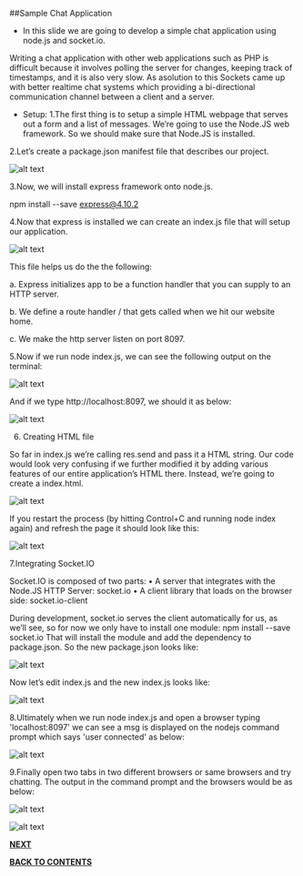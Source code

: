 ##Sample Chat Application

- In this slide we are going to develop a simple chat application using node.js and socket.io.

Writing a chat application with other web applications such as PHP is difficult because it involves polling the server for changes, keeping track of timestamps, and it is also very slow. As asolution to this Sockets came up with better realtime chat systems which  providing a bi-directional communication channel between a client and a server.

- Setup:
1.The first thing is to setup a simple HTML webpage that serves out a form and a list of messages. We’re going to use the Node.JS web framework. So we should make sure that Node.JS is installed.

2.Let’s create a package.json manifest file that describes our project. 

![alt text](https://github.com/pkdevaraj/Presentations/blob/gh-pages/images/images/image12.PNG)

3.Now, we will install express framework onto node.js.

npm install --save express@4.10.2

4.Now that express is installed we can create an index.js file that will setup our application.

![alt text](https://github.com/pkdevaraj/Presentations/blob/gh-pages/images/images/image14.PNG)

This file helps us do the the following:

a.	Express initializes app to be a function handler that you can supply to an HTTP server.

b.	We define a route handler / that gets called when we hit our website home.

c.	We make the http server listen on port 8097.

5.Now if we run node index.js, we can see the following output on the terminal:

![alt text](https://github.com/pkdevaraj/Presentations/blob/gh-pages/images/image1.png)
 
And if we type http://localhost:8097, we should it as below:

![alt text](https://github.com/pkdevaraj/Presentations/blob/gh-pages/images/image2.png)

 
6. Creating HTML file

So far in index.js we’re calling res.send and pass it a HTML string. Our code would look very confusing if we further modified it by adding various features of our entire application’s HTML there. Instead, we’re going to create a index.html.

![alt text](https://github.com/pkdevaraj/Presentations/blob/gh-pages/images/images/image16.PNG)

If you restart the process (by hitting Control+C and running node index again) and refresh the page it should look like this:
 
 ![alt text](https://github.com/pkdevaraj/Presentations/blob/gh-pages/images/image3.png)
 
7.Integrating Socket.IO

Socket.IO is composed of two parts:
•	A server that integrates with the Node.JS HTTP Server: socket.io
•	A client library that loads on the browser side: socket.io-client

During development, socket.io serves the client automatically for us, as we’ll see, so for now we only have to install one module:
npm install --save socket.io
That will install the module and add the dependency to package.json. So the new package.json looks like:

![alt text](https://github.com/pkdevaraj/Presentations/blob/gh-pages/images/images/image13.PNG)

Now let’s edit index.js and the new index.js looks like:

![alt text](https://github.com/pkdevaraj/Presentations/blob/gh-pages/images/images/image15.PNG)

8.Ultimately when we run node index.js and open a browser typing 'localhost:8097' we can see a msg is displayed on the nodejs command prompt which says 'user connected' as below:

![alt text](https://github.com/pkdevaraj/Presentations/blob/gh-pages/images/image4.PNG)

9.Finally open two tabs in two different browsers or same browsers and try chatting. The output in the command prompt and the browsers would be as below:

![alt text](https://github.com/pkdevaraj/Presentations/blob/gh-pages/images/image5.PNG)

![alt text](https://github.com/pkdevaraj/Presentations/blob/gh-pages/images/image6.png)





[**NEXT**](https://github.com/sharathvontari/Socket.io/blob/master/Other%20Applications.md)     

[**BACK TO CONTENTS**](https://github.com/sharathvontari/Socket.io/blob/master/README.md)

